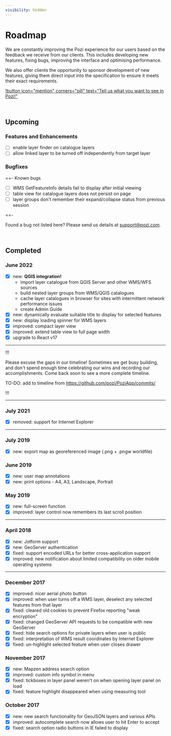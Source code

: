 ```yaml
---
visibility: hidden
---
```


# Roadmap

We are constantly improving the Pozi experience for our users based on the feedback we receive from our clients. This includes developing new features, fixing bugs, improving the interface and optimising performance.

We also offer clients the opportunity to sponsor development of new features, giving them direct input into the specification to ensure it meets their exact requirements.

[!button icon="mention" corners="pill" text="Tell us what you want to see in Pozi!"](/contact/)

<br/>

## Upcoming

### Features and Enhancements

- [ ] enable layer finder on catalogue layers
- [ ] allow linked layer to be turned off independently from target layer

### Bugfixes

==- Known bugs

- [ ] WMS GetFeatureInfo details fail to display after initial viewing
- [ ] table view for catalogue layers does not persist on page
- [ ] layer groups don't remember their expand/collapse status from previous session

==-

Found a bug not listed here? Please send us details at support@pozi.com.

<br/>

## Completed
### June 2022

- [x] new: **QGIS integration!**
  * import layer catalogue from QGIS Server and other WMS/WFS sources
  * build nested layer groups from WMS/QGIS catalogues
  * cache layer catalogues in browser for sites with intermittent network performance issues
  * create Admin Guide
- [x] new: dynamically evaluate suitable title to display for selected features
- [x] new: display loading spinner for WMS layers
- [x] improved: compact layer view
- [x] improved: extend table view to full page width
- [x] upgrade to React v17

---

!!!

Please excuse the gaps in our timeline! Sometimes we get busy building, and don't spend enough time celebrating our wins and recording our accomplishments. Come back soon to see a more complete timeline.

TO-DO: add to timeline from https://github.com/pozi/PoziApp/commits/

!!!

---

### July 2021

- [x] removed: support for Internet Explorer

---

### July 2019

- [x] new: export map as georeferenced image (.png + .pngw worldfile)

### June 2019

- [x] new: user map annotations
- [x] new: print options - A4, A3, Landscape, Portrait

### May 2019

- [x] new: full-screen function
- [x] improved: layer control now remembers its last scroll position

---

### April 2018

- [x] new: Jotform support
- [x] new: GeoServer authentication
- [x] fixed: support encoded URLs for better cross-application support
- [x] improved: new notification about limited compatibility on older mobile operating systems

---
### December 2017

- [x] improved: nicer aerial photo button
- [x] improved: when user turns off a WMS layer, deselect any selected features from that layer
- [x] fixed: cleared old cookies to prevent Firefox reporting "weak encryption"
- [x] fixed: changed GeoServer API requests to be compatible with new GeoServer
- [x] fixed: hide search options for private layers when user is public
- [x] fixed: interpretation of WMS result coordinates by Internet Explorer
- [x] fixed: un-highlight selected feature when user closes drawer

### November 2017

- [x] new: Mapzen address search option
- [x] improved: custom info symbol in menu
- [x] fixed: tickboxes in layer panel weren't on when opening layer panel on load
- [x] fixed: feature highlight disappeared when using measuring tool

### October 2017

- [x] new: new search functionality for GeoJSON layers and various APIs
- [x] improved: autocomplete search now allows user to hit Enter to accept
- [x] fixed: search option radio buttons in IE failed to display
